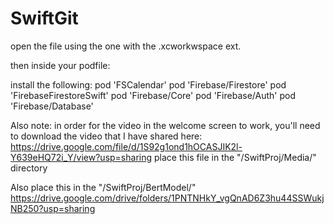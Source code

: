 # SwiftGit

open the file using the one with the .xcworkwspace ext.

then inside your podfile:

install the following:
  pod 'FSCalendar'
  pod 'Firebase/Firestore'
  pod 'FirebaseFirestoreSwift'
  pod 'Firebase/Core'
  pod 'Firebase/Auth'
  pod 'Firebase/Database'


Also note: in order for the video in the welcome screen to work, you'll need to download the video that I have shared here:
https://drive.google.com/file/d/1S92g1ond1hOCASJIK2l-Y639eHQ72i_Y/view?usp=sharing
place this file in the "/SwiftProj/Media/"
directory

Also place this in the "/SwiftProj/BertModel/"
https://drive.google.com/drive/folders/1PNTNHkY_vgQnAD6Z3hu44SSWukjNB250?usp=sharing
